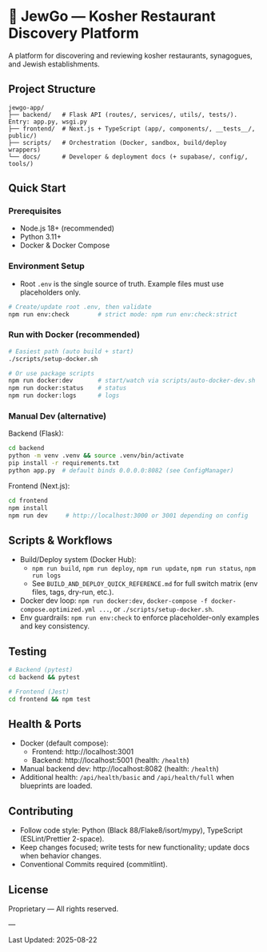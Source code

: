 # 🕍 JewGo — Kosher Restaurant Discovery Platform

A platform for discovering and reviewing kosher restaurants, synagogues, and Jewish establishments.

## Project Structure

```
jewgo-app/
├── backend/   # Flask API (routes/, services/, utils/, tests/). Entry: app.py, wsgi.py
├── frontend/  # Next.js + TypeScript (app/, components/, __tests__/, public/)
├── scripts/   # Orchestration (Docker, sandbox, build/deploy wrappers)
└── docs/      # Developer & deployment docs (+ supabase/, config/, tools/)
```

## Quick Start

### Prerequisites
- Node.js 18+ (recommended)
- Python 3.11+
- Docker & Docker Compose

### Environment Setup
- Root `.env` is the single source of truth. Example files must use placeholders only.

```bash
# Create/update root .env, then validate
npm run env:check        # strict mode: npm run env:check:strict
```

### Run with Docker (recommended)
```bash
# Easiest path (auto build + start)
./scripts/setup-docker.sh

# Or use package scripts
npm run docker:dev       # start/watch via scripts/auto-docker-dev.sh
npm run docker:status    # status
npm run docker:logs      # logs
```

### Manual Dev (alternative)
Backend (Flask):
```bash
cd backend
python -m venv .venv && source .venv/bin/activate
pip install -r requirements.txt
python app.py  # default binds 0.0.0.0:8082 (see ConfigManager)
```

Frontend (Next.js):
```bash
cd frontend
npm install
npm run dev     # http://localhost:3000 or 3001 depending on config
```

## Scripts & Workflows

- Build/Deploy system (Docker Hub):
  - `npm run build`, `npm run deploy`, `npm run update`, `npm run status`, `npm run logs`
  - See `BUILD_AND_DEPLOY_QUICK_REFERENCE.md` for full switch matrix (env files, tags, dry-run, etc.).
- Docker dev loop: `npm run docker:dev`, `docker-compose -f docker-compose.optimized.yml ...`, or `./scripts/setup-docker.sh`.
- Env guardrails: `npm run env:check` to enforce placeholder-only examples and key consistency.

## Testing
```bash
# Backend (pytest)
cd backend && pytest

# Frontend (Jest)
cd frontend && npm test
```

## Health & Ports
- Docker (default compose):
  - Frontend: http://localhost:3001
  - Backend:  http://localhost:5001 (health: `/health`)
- Manual backend dev: http://localhost:8082 (health: `/health`)
- Additional health: `/api/health/basic` and `/api/health/full` when blueprints are loaded.

## Contributing
- Follow code style: Python (Black 88/Flake8/isort/mypy), TypeScript (ESLint/Prettier 2-space).
- Keep changes focused; write tests for new functionality; update docs when behavior changes.
- Conventional Commits required (commitlint).

## License
Proprietary — All rights reserved.

—

Last Updated: 2025-08-22
